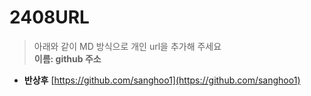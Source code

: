 # 2408URL
> 아래와 같이 MD 방식으로 개인 url을 추가해 주세요<br>
**이름: github 주소**

* **반상후** [https://github.com/sanghoo1](https://github.com/sanghoo1)
